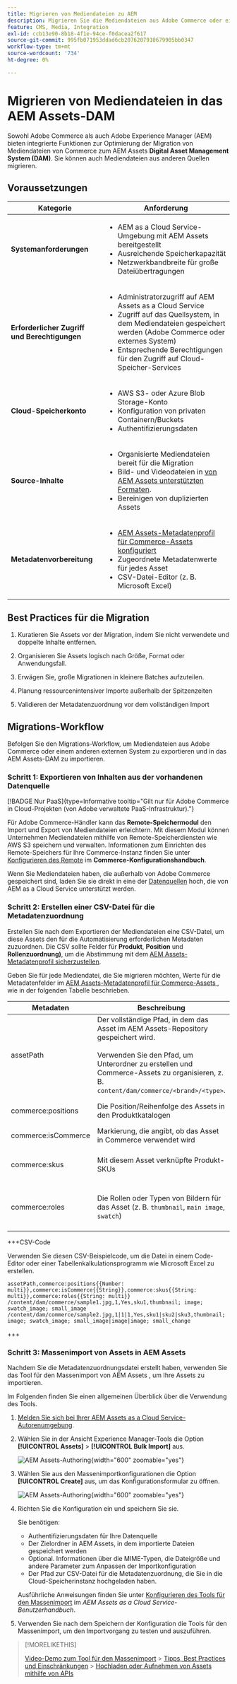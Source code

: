 ```yaml
---
title: Migrieren von Mediendateien zu AEM
description: Migrieren Sie die Mediendateien aus Adobe Commerce oder einer externen Quelle in das AEM Assets-DAM.
feature: CMS, Media, Integration
exl-id: ccb13e90-8b18-4f1e-94ce-f0dacea2f617
source-git-commit: 995fb071953ddad6cb2076207910679905bb0347
workflow-type: tm+mt
source-wordcount: '734'
ht-degree: 0%

---
```


# Migrieren von Mediendateien in das AEM Assets-DAM

Sowohl Adobe Commerce als auch Adobe Experience Manager (AEM) bieten integrierte Funktionen zur Optimierung der Migration von Mediendateien von Commerce zum AEM Assets **Digital Asset Management System (DAM)**. Sie können auch Mediendateien aus anderen Quellen migrieren.

## Voraussetzungen

| Kategorie | Anforderung |
|----------|-------------|
| **Systemanforderungen** | <ul><li>AEM as a Cloud Service-Umgebung mit AEM Assets bereitgestellt</li><li>Ausreichende Speicherkapazität</li><li>Netzwerkbandbreite für große Dateiübertragungen</li></ul> |
| **Erforderlicher Zugriff und Berechtigungen** | <ul><li>Administratorzugriff auf AEM Assets as a Cloud Service</li><li>Zugriff auf das Quellsystem, in dem Mediendateien gespeichert werden (Adobe Commerce oder externes System)</li><li>Entsprechende Berechtigungen für den Zugriff auf Cloud-Speicher-Services</li></ul> |
| **Cloud-Speicherkonto** | <ul><li>AWS S3- oder Azure Blob Storage-Konto</li><li>Konfiguration von privaten Containern/Buckets</li><li>Authentifizierungsdaten</li></ul> |
| **Source-Inhalte** | <ul><li>Organisierte Mediendateien bereit für die Migration</li><li>Bild- und Videodateien in <a href="https://experienceleague.adobe.com/de/docs/experience-manager-cloud-service/content/assets/file-format-support#image-formats">von AEM Assets unterstützten Formaten</a>.</li><li>Bereinigen von duplizierten Assets</li></li> |
| **Metadatenvorbereitung** | <ul><li><a href="https://experienceleague.adobe.com/de/docs/commerce-admin/content-design/aem-asset-management/getting-started/aem-assets-configure-aem">AEM Assets-Metadatenprofil für Commerce-Assets konfiguriert</a></li><li>Zugeordnete Metadatenwerte für jedes Asset</li><li>CSV-Datei-Editor (z. B. Microsoft Excel)</li></ul> |

## Best Practices für die Migration

1. Kuratieren Sie Assets vor der Migration, indem Sie nicht verwendete und doppelte Inhalte entfernen.

1. Organisieren Sie Assets logisch nach Größe, Format oder Anwendungsfall.

1. Erwägen Sie, große Migrationen in kleinere Batches aufzuteilen.

1. Planung ressourcenintensiver Importe außerhalb der Spitzenzeiten

1. Validieren der Metadatenzuordnung vor dem vollständigen Import

## Migrations-Workflow

Befolgen Sie den Migrations-Workflow, um Mediendateien aus Adobe Commerce oder einem anderen externen System zu exportieren und in das AEM Assets-DAM zu importieren.

### Schritt 1: Exportieren von Inhalten aus der vorhandenen Datenquelle

[!BADGE Nur PaaS]{type=Informative tooltip="Gilt nur für Adobe Commerce in Cloud-Projekten (von Adobe verwaltete PaaS-Infrastruktur)."}

Für Adobe Commerce-Händler kann das **Remote-Speichermodul** den Import und Export von Mediendateien erleichtern. Mit diesem Modul können Unternehmen Mediendateien mithilfe von Remote-Speicherdiensten wie AWS S3 speichern und verwalten. Informationen zum Einrichten des Remote-Speichers für Ihre Commerce-Instanz finden Sie unter [Konfigurieren des Remote](https://experienceleague.adobe.com/de/docs/commerce-operations/configuration-guide/storage/remote-storage/remote-storage-aws-s3) im **Commerce-Konfigurationshandbuch**.

Wenn Sie Mediendateien haben, die außerhalb von Adobe Commerce gespeichert sind, laden Sie sie direkt in eine der [Datenquellen](https://experienceleague.adobe.com/de/docs/experience-manager-cloud-service/content/assets/assets-view/bulk-import-assets-view#prerequisites) hoch, die von AEM as a Cloud Service unterstützt werden.

### Schritt 2: Erstellen einer CSV-Datei für die Metadatenzuordnung

Erstellen Sie nach dem Exportieren der Mediendateien eine CSV-Datei, um diese Assets den für die Automatisierung erforderlichen Metadaten zuzuordnen. Die CSV sollte Felder für **Produkt**, **Position** und **Rollenzuordnung)**, um die Abstimmung mit dem [AEM Assets-Metadatenprofil sicherzustellen](configure-aem.md#configure-a-metadata-profile).

Geben Sie für jede Mediendatei, die Sie migrieren möchten, Werte für die Metadatenfelder im [AEM Assets-Metadatenprofil für Commerce-Assets &#x200B;](configure-aem.md), wie in der folgenden Tabelle beschrieben.

| Metadaten | Beschreibung | Wert |
|-------|-------------|--------|
| assetPath | Der vollständige Pfad, in dem das Asset im AEM Assets-Repository gespeichert wird.<br><br>Verwenden Sie den Pfad, um Unterordner zu erstellen und Commerce-Assets zu organisieren, z. B. `content/dam/commerce/<brand>/<type>`. | `/content/dam/commerce/<sub-folder>/..<filename>` |
| commerce:positions | Die Position/Reihenfolge des Assets in den Produktkatalogen | Mehrere numerische Werte, durch Pipe getrennt (siehe CSV-Datei) |
| commerce:isCommerce | Markierung, die angibt, ob das Asset in Commerce verwendet wird | `Yes` |
| commerce:skus | Mit diesem Asset verknüpfte Produkt-SKUs | Mehrere durch Pipe getrennte Zeichenfolgenwerte (siehe CSV-Datei) |
| commerce:roles | Die Rollen oder Typen von Bildern für das Asset (z. B. `thumbnail`, `main image`, `swatch`) | Mehrere Werte, durch Semikolons getrennt (z. B. „Miniaturansicht; Bild; Farbfeld_Bild; SMALL_IMAGE„) |

+++CSV-Code

Verwenden Sie diesen CSV-Beispielcode, um die Datei in einem Code-Editor oder einer Tabellenkalkulationsprogramm wie Microsoft Excel zu erstellen.

```csv
assetPath,commerce:positions{{Number: multi}},commerce:isCommerce{{String}},commerce:skus{{String: multi}},commerce:roles{{String: multi}}
/content/dam/commerce/sample1.jpg,1,Yes,sku1,thumbnail; image; swatch_image; small_image
/content/dam/commerce/sample2.jpg,1|1|1,Yes,sku1|sku2|sku3,thumbnail; image; swatch_image; small_image|image|image; small_change
```

+++

### Schritt 3: Massenimport von Assets in AEM Assets

Nachdem Sie die Metadatenzuordnungsdatei erstellt haben, verwenden Sie das Tool für den Massenimport von AEM Assets , um Ihre Assets zu importieren.

Im Folgenden finden Sie einen allgemeinen Überblick über die Verwendung des Tools.

1. [Melden Sie sich bei Ihrer AEM Assets as a Cloud Service-Autorenumgebung &#x200B;](https://experienceleague.adobe.com/de/docs/experience-manager-cloud-service/content/onboarding/journey/aem-users#login-aem).

1. Wählen Sie in der Ansicht Experience Manager-Tools die Option **[!UICONTROL Assets]** > **[!UICONTROL Bulk Import]** aus.

   ![AEM Assets-Authoring](../assets/aem-assets-bulk-import-selection.png){width="600" zoomable="yes"}

1. Wählen Sie aus den Massenimportkonfigurationen die Option **[!UICONTROL Create]** aus, um das Konfigurationsformular zu öffnen.

   ![AEM Assets-Authoring](../assets/aem-assets-bulk-import-configuration.png){width="600" zoomable="yes"}

1. Richten Sie die Konfiguration ein und speichern Sie sie.

   Sie benötigen:

   * Authentifizierungsdaten für Ihre Datenquelle
   * Der Zielordner in AEM Assets, in dem importierte Dateien gespeichert werden
   * Optional. Informationen über die MIME-Typen, die Dateigröße und andere Parameter zum Anpassen der Importkonfiguration
   * Der Pfad zur CSV-Datei für die Metadatenzuordnung, die Sie in die Cloud-Speicherinstanz hochgeladen haben.

   Ausführliche Anweisungen finden Sie unter [Konfigurieren des Tools für den Massenimport](https://experienceleague.adobe.com/de/docs/experience-manager-cloud-service/content/assets/manage/add-assets#configure-bulk-ingestor-tool) im *AEM Assets as a Cloud Service-Benutzerhandbuch*.

1. Verwenden Sie nach dem Speichern der Konfiguration die Tools für den Massenimport, um den Importvorgang zu testen und auszuführen.

>[!MORELIKETHIS]
>
> [Video-Demo zum Tool für den Massenimport](https://experienceleague.adobe.com/de/docs/experience-manager-cloud-service/content/assets/manage/add-assets#asset-bulk-ingestor)
> &#x200B;> [Tipps, Best Practices und Einschränkungen](https://experienceleague.adobe.com/de/docs/experience-manager-cloud-service/content/assets/manage/add-assets#tips-limitations)
> &#x200B;> [Hochladen oder Aufnehmen von Assets mithilfe von APIs](https://experienceleague.adobe.com/de/docs/experience-manager-cloud-service/content/assets/admin/developer-reference-material-apis#asset-upload)
